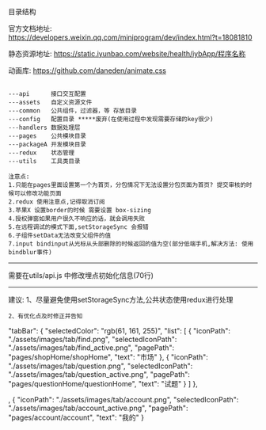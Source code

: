 目录结构

官方文档地址: https://developers.weixin.qq.com/miniprogram/dev/index.html?t=18081810

静态资源地址: https://static.iyunbao.com/website/health/iybApp/程序名称

动画库: https://github.com/daneden/animate.css


```

---api      接口交互配置
---assets   自定义资源文件
---common   公共组件，过滤器，等 存放目录
---config   配置目录 *****废弃(在使用过程中发现需要存储的key很少)
---handlers 数据处理层
---pages    公共模块目录
---packageA 开发模块目录
---redux    状态管理
---utils    工具类目录

```

```
注意点:
1.只能在pages里面设置第一个为首页，分包情况下无法设置分包页面为首页? 提交审核的时候可以修改功能页面
2.redux 使用注意点,记得取消订阅
3.苹果X 设置border的时候 需要设置 box-sizing
4.授权弹窗如果用户很久不响应的话，就会调用失败
5.在远程调试的模式下面,setStorageSync 会报错
6.子组件setData无法改变父组件的值
7.input bindinput从光标从头部删除的时候返回的值为空(部分低端手机,解决方法: 使用bindblur事件)
```

****
  需要在utils/api.js 中修改埋点初始化信息(70行)

****
  建议:
    1、尽量避免使用setStorageSync方法,公共状态使用redux进行处理

    
    2、有优化点及时修正并告知



"tabBar": {
    "selectedColor": "rgb(61, 161, 255)",
    "list": [
      {
        "iconPath": "./assets/images/tab/find.png",
        "selectedIconPath": "./assets/images/tab/find_active.png",
        "pagePath": "pages/shopHome/shopHome",
        "text": "市场"
      },
      {
        "iconPath": "./assets/images/tab/question.png",
        "selectedIconPath": "./assets/images/tab/question_active.png",
        "pagePath": "pages/questionHome/questionHome",
        "text": "试题"
      }
    ]
  },

  ,
      {
        "iconPath": "./assets/images/tab/account.png",
        "selectedIconPath": "./assets/images/tab/account_active.png",
        "pagePath": "pages/account/account",
        "text": "我的"
      }